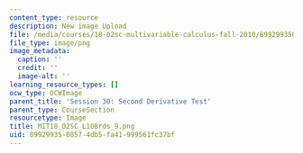 ```yaml
---
content_type: resource
description: New image Upload
file: /media/courses/18-02sc-multivariable-calculus-fall-2010/8992993508574db5fa41999561fc37bf_MIT18_02SC_L10Brds_9.png
file_type: image/png
image_metadata:
  caption: ''
  credit: ''
  image-alt: ''
learning_resource_types: []
ocw_type: OCWImage
parent_title: 'Session 30: Second Derivative Test'
parent_type: CourseSection
resourcetype: Image
title: MIT18_02SC_L10Brds_9.png
uid: 89929935-0857-4db5-fa41-999561fc37bf
---
```

